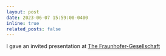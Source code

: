 ```yaml
---
layout: post
date: 2023-06-07 15:59:00-0400
inline: true
related_posts: false
---
```


I gave an invited presentation at [The Fraunhofer-Gesellschaft](https://www.fraunhofer.de/en.html) 